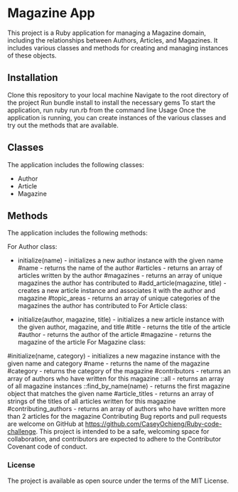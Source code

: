 # Magazine App
This project is a Ruby application for managing a Magazine domain, including the relationships between Authors, Articles, and Magazines. It includes various classes and methods for creating and managing instances of these objects.

## Installation
Clone this repository to your local machine
Navigate to the root directory of the project
Run bundle install to install the necessary gems
To start the application, run ruby run.rb from the command line
Usage
Once the application is running, you can create instances of the various classes and try out the methods that are available.

## Classes
The application includes the following classes:

- Author
- Article
- Magazine
## Methods
The application includes the following methods:

For Author class:

- initialize(name) - initializes a new author instance with the given name
#name - returns the name of the author
#articles - returns an array of articles written by the author
#magazines - returns an array of unique magazines the author has contributed to
#add_article(magazine, title) - creates a new article instance and associates it with the author and magazine
#topic_areas - returns an array of unique categories of the magazines the author has contributed to
For Article class:

- initialize(author, magazine, title) - initializes a new article instance with the given author, magazine, and title
#title - returns the title of the article
#author - returns the author of the article
#magazine - returns the magazine of the article
For Magazine class:

#initialize(name, category) - initializes a new magazine instance with the given name and category
#name - returns the name of the magazine
#category - returns the category of the magazine
#contributors - returns an array of authors who have written for this magazine
::all - returns an array of all magazine instances
::find_by_name(name) - returns the first magazine object that matches the given name
#article_titles - returns an array of strings of the titles of all articles written for this magazine
#contributing_authors - returns an array of authors who have written more than 2 articles for the magazine
Contributing
Bug reports and pull requests are welcome on GitHub at https://github.com/CaseyOchieng/Ruby-code-challenge. This project is intended to be a safe, welcoming space for collaboration, and contributors are expected to adhere to the Contributor Covenant code of conduct.

### License
The project is available as open source under the terms of the MIT License.



